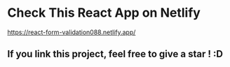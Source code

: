 # Check This React App on Netlify

https://react-form-validation088.netlify.app/

## If you link this project, feel free to give a star !  :D 

